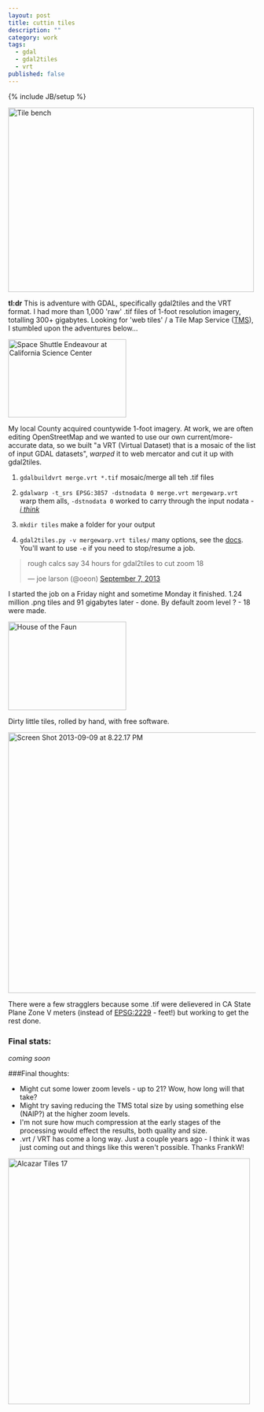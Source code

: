 ```yaml
---
layout: post
title: cuttin tiles
description: ""
category: work
tags: 
  - gdal
  - gdal2tiles
  - vrt
published: false
---
```


{% include JB/setup %}

<a href="http://www.flickr.com/photos/icathing/9860160/" title="Tile bench by icathing, on Flickr"><img src="http://farm1.staticflickr.com/5/9860160_ff26d182e3.jpg" width="500" height="375" alt="Tile bench"></a>

**tl:dr** This is adventure with GDAL, specifically gdal2tiles and the VRT format. I had more than 1,000 'raw' .tif files of 1-foot resolution imagery, totalling 300+ gigabytes. Looking for 'web tiles' / a Tile Map Service ([TMS](http://wiki.openstreetmap.org/wiki/Setting_up_TMS)), I stumbled upon the adventures below…

<a href="http://www.flickr.com/photos/skinnylawyer/8144013050/" title="Space Shuttle Endeavour at California Science Center by InSapphoWeTrust, on Flickr"><img src="http://farm9.staticflickr.com/8053/8144013050_a0b983b4e0_m.jpg" width="240" height="159" alt="Space Shuttle Endeavour at California Science Center"></a>

My local County acquired countywide 1-foot imagery. At work, we are often editing OpenStreetMap and we wanted to use our own current/more-accurate data, so we built "a VRT (Virtual Dataset) that is a mosaic of the list of input GDAL datasets", *warped* it to web mercator and cut it up with gdal2tiles.

1. `gdalbuildvrt merge.vrt *.tif` mosaic/merge all teh .tif files

2. `gdalwarp -t_srs EPSG:3857 -dstnodata 0 merge.vrt mergewarp.vrt` warp them alls, `-dstnodata 0` worked to carry through the input nodata - [*i think*](http://trac.osgeo.org/gdal/wiki/UserDocs/GdalWarp)

3. `mkdir tiles` make a folder for your output

4. `gdal2tiles.py -v mergewarp.vrt tiles/` many options, see the [docs](http://www.gdal.org/gdal2tiles.html). You'll want to use `-e` if you need to stop/resume a job.

<blockquote class="twitter-tweet"><p>rough calcs say 34 hours for gdal2tiles to cut zoom 18</p>&mdash; joe larson (@oeon) <a href="https://twitter.com/oeon/statuses/376159617450901504">September 7, 2013</a></blockquote>
<script async src="//platform.twitter.com/widgets.js" charset="utf-8"></script>

I started the job on a Friday night and sometime Monday it finished. 1.24 million .png tiles and 91 gigabytes later - done. By default zoom level ? - 18 were made.

<a href="http://www.flickr.com/photos/the-consortium/7238535480/" title="House of the Faun by The Consortium, on Flickr"><img src="http://farm8.staticflickr.com/7076/7238535480_8d5d3cec86_m.jpg" width="240" height="180" alt="House of the Faun"></a>

Dirty little tiles, rolled by hand, with free software.

<a href="http://www.flickr.com/photos/j03lar50n/9715500498/" title="Screen Shot 2013-09-09 at 8.22.17 PM by j03lar50n, on Flickr"><img src="http://farm3.staticflickr.com/2847/9715500498_d01aff3efa_c.jpg" width="800" height="530" alt="Screen Shot 2013-09-09 at 8.22.17 PM"></a>

There were a few stragglers because some .tif were delievered in CA State Plane Zone V meters (instead of [EPSG:2229](spatialreference.org/ref/epsg/2229/) - feet!) but working to get the rest done.

### Final stats: 
*coming soon*

###Final thoughts:
- Might cut some lower zoom levels - up to 21? Wow, how long will that take?
- Might try saving reducing the TMS total size by using something else (NAIP?) at the higher zoom levels.
- I'm not sure how much compression at the early stages of the processing would effect the results, both quality and size.
- .vrt / VRT has come a long way. Just a couple years ago - I think it was just coming out and things like this weren't possible. Thanks FrankW!

<a href="http://www.flickr.com/photos/robven/3134215506/" title="Alcazar Tiles 17 by roberto_venturini, on Flickr"><img src="http://farm4.staticflickr.com/3285/3134215506_6546eb79af.jpg" width="492" height="500" alt="Alcazar Tiles 17"></a>